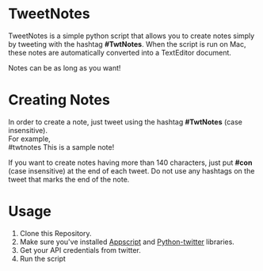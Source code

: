 # TweetNotes

TweetNotes is a simple python script that allows you to create notes simply by tweeting with the hashtag **#TwtNotes**. 
When the script is run on Mac, these notes are automatically converted into a TextEditor document.

Notes can be as long as you want!

# Creating Notes

In order to create a note, just tweet using the hashtag **#TwtNotes** (case insensitive).  
For example,   
  #twtnotes This is a sample note! 

If you want to create notes having more than 140 characters, just put **#con** (case insensitive) at the end of each tweet. Do not use any hashtags on the tweet that marks the end of the note. 

# Usage

1. Clone this Repository. 
2. Make sure you've installed [Appscript](https://pypi.python.org/pypi/appscript/) and [Python-twitter](https://github.com/bear/python-twitter) libraries.
3. Get your API credentials from twitter.
4. Run the script

